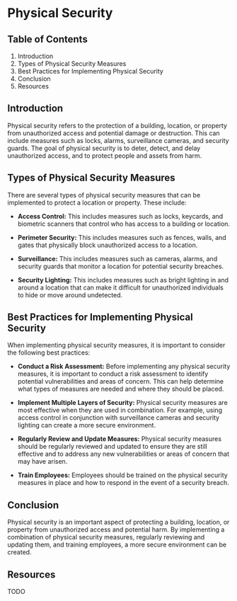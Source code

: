 # Physical Security

## Table of Contents
1. Introduction
2. Types of Physical Security Measures
3. Best Practices for Implementing Physical Security
4. Conclusion
5. Resources

## Introduction
Physical security refers to the protection of a building, location, or property from unauthorized access and potential damage or destruction. This can include measures such as locks, alarms, surveillance cameras, and security guards. The goal of physical security is to deter, detect, and delay unauthorized access, and to protect people and assets from harm.

## Types of Physical Security Measures
There are several types of physical security measures that can be implemented to protect a location or property. These include:

- **Access Control:** This includes measures such as locks, keycards, and biometric scanners that control who has access to a building or location.

- **Perimeter Security:** This includes measures such as fences, walls, and gates that physically block unauthorized access to a location.

- **Surveillance:** This includes measures such as cameras, alarms, and security guards that monitor a location for potential security breaches.

- **Security Lighting:** This includes measures such as bright lighting in and around a location that can make it difficult for unauthorized individuals to hide or move around undetected.

## Best Practices for Implementing Physical Security
When implementing physical security measures, it is important to consider the following best practices:

- **Conduct a Risk Assessment:** Before implementing any physical security measures, it is important to conduct a risk assessment to identify potential vulnerabilities and areas of concern. This can help determine what types of measures are needed and where they should be placed.

- **Implement Multiple Layers of Security:** Physical security measures are most effective when they are used in combination. For example, using access control in conjunction with surveillance cameras and security lighting can create a more secure environment.

- **Regularly Review and Update Measures:** Physical security measures should be regularly reviewed and updated to ensure they are still effective and to address any new vulnerabilities or areas of concern that may have arisen.

- **Train Employees:** Employees should be trained on the physical security measures in place and how to respond in the event of a security breach.

## Conclusion
Physical security is an important aspect of protecting a building, location, or property from unauthorized access and potential harm. By implementing a combination of physical security measures, regularly reviewing and updating them, and training employees, a more secure environment can be created.

## Resources
TODO
